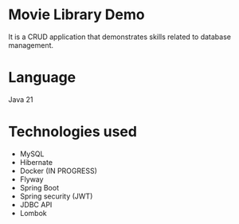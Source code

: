 # Movie Library Demo
It is a CRUD application that demonstrates skills related to database management.
# Language
Java 21
# Technologies used
- MySQL
- Hibernate
- Docker (IN PROGRESS)
- Flyway
- Spring Boot
- Spring security (JWT)
- JDBC API
- Lombok

